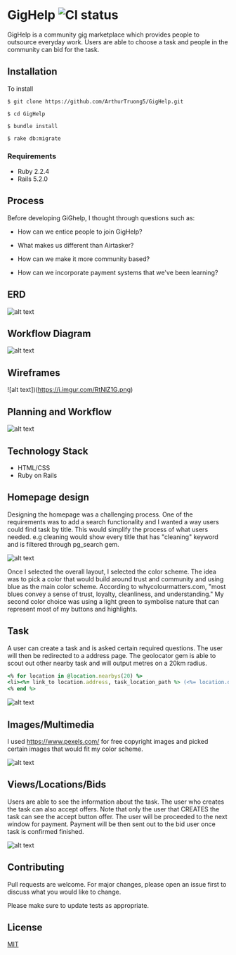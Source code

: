 # GigHelp ![CI status](https://img.shields.io/badge/build-passing-brightgreen.svg)

GigHelp is a community gig marketplace which provides people to outsource everyday work. Users are able to choose a task and people in the community can bid for the task.

## Installation

To install

`$ git clone https://github.com/ArthurTruong5/GigHelp.git`

`$ cd GigHelp`

`$ bundle install`

`$ rake db:migrate`

### Requirements

*  Ruby 2.2.4
* Rails 5.2.0



## Process


Before developing GiGhelp, I thought through questions such as:

* How can we entice people to join GigHelp?

* What makes us different than Airtasker?


* How can we make it more community based?

* How can we incorporate payment systems that we've been learning?

## ERD

![alt text](https://i.imgur.com/wviWq7N.jpg)

## Workflow Diagram

![alt text](https://i.imgur.com/TKkXHkb.png)

## Wireframes

![alt text])(https://i.imgur.com/RtNlZ1G.png)

## Planning and Workflow

![alt text](https://i.imgur.com/z6mg0BI.jpg)

## Technology Stack

* HTML/CSS
* Ruby on Rails

## Homepage design

Designing the homepage was a challenging process. One of the requirements was to add a search functionality and I wanted a way users could find task by title. This would simplify the process of what users needed. e.g cleaning would show every title that has "cleaning" keyword and is filtered through pg_search gem.

![alt text](https://i.imgur.com/RtpVdKN.jpg)

Once I selected the overall layout, I selected the color scheme. The idea was to pick a color that would build around trust and community and using blue as the main color scheme. According to whycolourmatters.com, "most blues convey a sense of trust, loyalty, cleanliness, and understanding." My second color choice was using a light green to symbolise nature that can represent most of my buttons and highlights.

## Task

A user can create a task and is asked certain required questions. The user will then be redirected to a address page. The geolocator gem is able to scout out other nearby task and will output metres on a 20km radius.

```ruby
<% for location in @location.nearbys(20) %>
<li><%= link_to location.address, task_location_path %> (<%= location.distance.round(2) %> miles) (<%= @task.title %>)</li>
<% end %>
```

![alt text](https://i.imgur.com/edzxQxCr.png)

## Images/Multimedia

I used https://www.pexels.com/ for free copyright images and picked certain images that would fit my color scheme.

![alt text](https://i.imgur.com/ienbM8B.jpg)

## Views/Locations/Bids

Users are able to see the information about the task. The user who creates the task can also accept offers. Note that only the user that CREATES the task can see the accept button offer. The user will be proceeded to the next window for payment. Payment will be then sent out to the bid user once task is confirmed finished.

![alt text](https://i.imgur.com/9IEu2vL.png)






## Contributing
Pull requests are welcome. For major changes, please open an issue first to discuss what you would like to change.

Please make sure to update tests as appropriate.

## License
[MIT](https://choosealicense.com/licenses/mit/)
